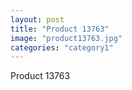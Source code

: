 ```yaml
---
layout: post
title: "Product 13763"
image: "product13763.jpg"
categories: "category1"
---
```

Product 13763
